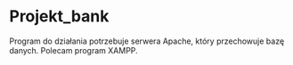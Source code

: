 # Projekt_bank
Program do działania potrzebuje serwera Apache, który przechowuje bazę danych.
Polecam program XAMPP.

